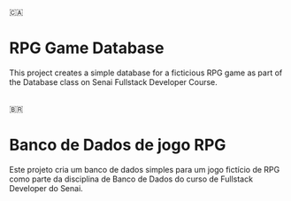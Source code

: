 :canada:
# RPG Game Database
This project creates a simple database for a ficticious RPG game as part of the Database class on Senai Fullstack Developer Course.
<br/>
<br/>

:brazil:
# Banco de Dados de jogo RPG
Este projeto cria um banco de dados simples para um jogo fictício de RPG como parte da disciplina de Banco de Dados do curso de Fullstack Developer do Senai.
